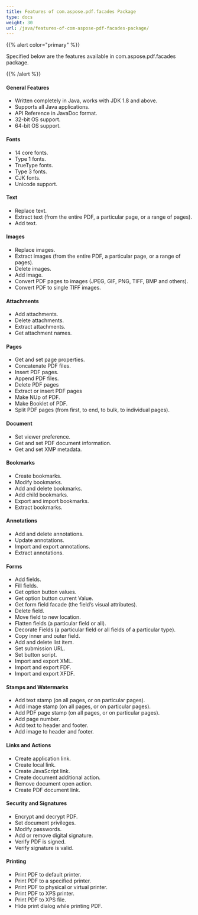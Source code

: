 ```yaml
---
title: Features of com.aspose.pdf.facades Package
type: docs
weight: 30
url: /java/features-of-com-aspose-pdf-facades-package/
---
```


{{% alert color="primary" %}} 

Specified below are the features available in com.aspose.pdf.facades package.

{{% /alert %}} 
#### **General Features**
- Written completely in Java, works with JDK 1.8 and above.
- Supports all Java applications.
- API Reference in JavaDoc format.
- 32-bit OS support.
- 64-bit OS support.
#### **Fonts**
- 14 core fonts.
- Type 1 fonts.
- TrueType fonts.
- Type 3 fonts.
- CJK fonts.
- Unicode support.
#### **Text**
- Replace text.
- Extract text (from the entire PDF, a particular page, or a range of pages).
- Add text.
#### **Images**
- Replace images.
- Extract images (from the entire PDF, a particular page, or a range of pages).
- Delete images.
- Add image.
- Convert PDF pages to images (JPEG, GIF, PNG, TIFF, BMP and others).
- Convert PDF to single TIFF images.
#### **Attachments**
- Add attachments.
- Delete attachments.
- Extract attachments.
- Get attachment names.
#### **Pages**
- Get and set page properties.
- Concatenate PDF files.
- Insert PDF pages.
- Append PDF files.
- Delete PDF pages
- Extract or insert PDF pages
- Make NUp of PDF.
- Make Booklet of PDF.
- Split PDF pages (from first, to end, to bulk, to individual pages).
#### **Document**
- Set viewer preference.
- Get and set PDF document information.
- Get and set XMP metadata.
#### **Bookmarks**
- Create bookmarks.
- Modify bookmarks.
- Add and delete bookmarks.
- Add child bookmarks.
- Export and import bookmarks.
- Extract bookmarks.
#### **Annotations**
- Add and delete annotations.
- Update annotations.
- Import and export annotations.
- Extract annotations.
#### **Forms**
- Add fields.
- Fill fields.
- Get option button values.
- Get option button current Value.
- Get form field facade (the field’s visual attributes).
- Delete field.
- Move field to new location.
- Flatten fields (a particular field or all).
- Decorate Fields (a particular field or all fields of a particular type).
- Copy inner and outer field.
- Add and delete list item.
- Set submission URL.
- Set button script.
- Import and export XML.
- Import and export FDF.
- Import and export XFDF.
#### **Stamps and Watermarks**
- Add text stamp (on all pages, or on particular pages).
- Add image stamp (on all pages, or on particular pages).
- Add PDF page stamp (on all pages, or on particular pages).
- Add page number.
- Add text to header and footer.
- Add image to header and footer.
#### **Links and Actions**
- Create application link.
- Create local link.
- Create JavaScript link.
- Create document additional action.
- Remove document open action.
- Create PDF document link.
#### **Security and Signatures**
- Encrypt and decrypt PDF.
- Set document privileges.
- Modify passwords.
- Add or remove digital signature.
- Verify PDF is signed.
- Verify signature is valid.
#### **Printing**
- Print PDF to default printer.
- Print PDF to a specified printer.
- Print PDF to physical or virtual printer.
- Print PDF to XPS printer.
- Print PDF to XPS file.
- Hide print dialog while printing PDF.

